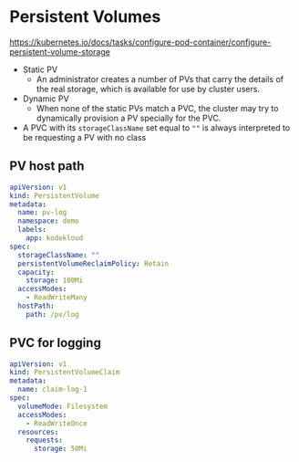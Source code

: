 # Persistent Volumes

https://kubernetes.io/docs/tasks/configure-pod-container/configure-persistent-volume-storage

* Static PV
  * An administrator creates a number of PVs that carry the details of the real storage, which is available for use by cluster users.
* Dynamic PV
  * When none of the static PVs match a PVC, the cluster may try to dynamically provision a PV specially for the PVC.
* A PVC with its `storageClassName` set equal to `""` is always interpreted to be requesting a PV with no class

## PV host path

```yaml
apiVersion: v1
kind: PersistentVolume
metadata:
  name: pv-log
  namespace: demo
  labels:
    app: kodekloud
spec:
  storageClassName: ""
  persistentVolumeReclaimPolicy: Retain
  capacity:
    storage: 100Mi
  accessModes:
    - ReadWriteMany
  hostPath:
    path: /pv/log
```

## PVC for logging

```yaml
apiVersion: v1
kind: PersistentVolumeClaim
metadata:
  name: claim-log-1
spec:
  volumeMode: Filesystem
  accessModes:
    - ReadWriteOnce
  resources:
    requests:
      storage: 50Mi
```
